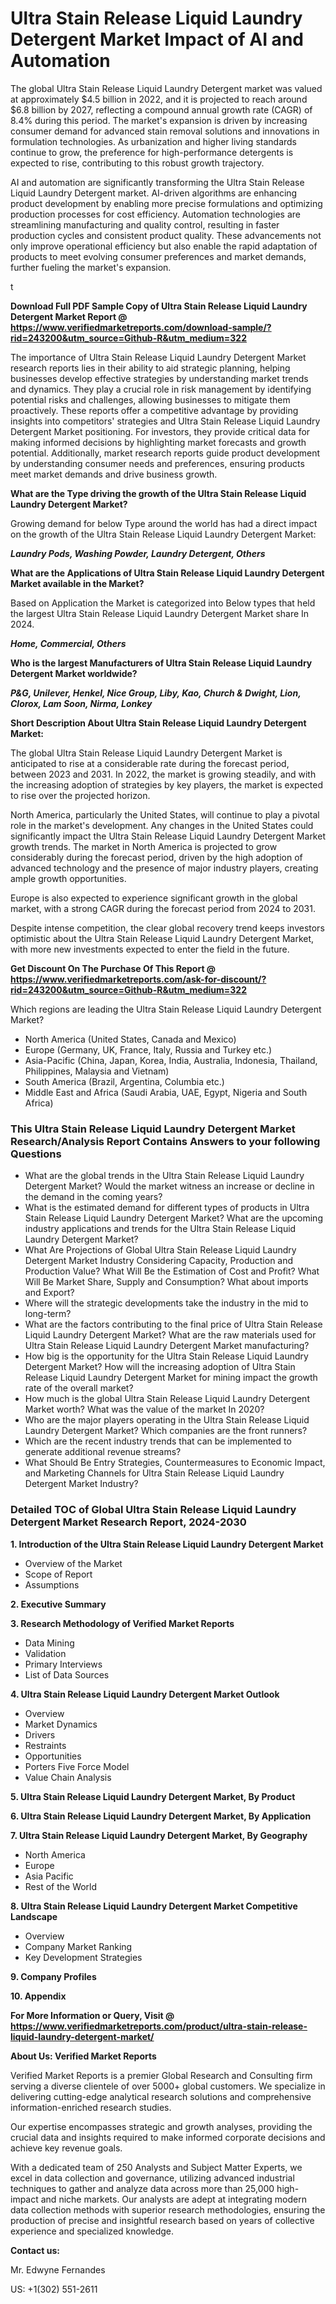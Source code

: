 <meta name="title" content="Global Ultra Stain Release Liquid Laundry Detergent Market Impact of AI and Automation"><meta name="description" content="The global Ultra Stain Release Liquid Laundry Detergent market was valued at approximately $4.5 billion in 2022, and it is projected to reach around $6.8 billion by 20"><meta name="title" content="Ultra Stain Release Liquid Laundry Detergent Market Size, Share, Scope, Trends, Growth, Opportunities, Analysis, Forecast"><h1>Ultra Stain Release Liquid Laundry Detergent Market Impact of AI and Automation</h1><p>The global Ultra Stain Release Liquid Laundry Detergent market was valued at approximately $4.5 billion in 2022, and it is projected to reach around $6.8 billion by 2027, reflecting a compound annual growth rate (CAGR) of 8.4% during this period. The market's expansion is driven by increasing consumer demand for advanced stain removal solutions and innovations in formulation technologies. As urbanization and higher living standards continue to grow, the preference for high-performance detergents is expected to rise, contributing to this robust growth trajectory.</p><p>AI and automation are significantly transforming the Ultra Stain Release Liquid Laundry Detergent market. AI-driven algorithms are enhancing product development by enabling more precise formulations and optimizing production processes for cost efficiency. Automation technologies are streamlining manufacturing and quality control, resulting in faster production cycles and consistent product quality. These advancements not only improve operational efficiency but also enable the rapid adaptation of products to meet evolving consumer preferences and market demands, further fueling the market's expansion.</p>t</p><p id="" class=""><strong>Download Full PDF Sample Copy of Ultra Stain Release Liquid Laundry Detergent Market Report @ <a href="https://www.verifiedmarketreports.com/download-sample/?rid=243200&utm_source=Github-R&utm_medium=322" target="_blank">https://www.verifiedmarketreports.com/download-sample/?rid=243200&utm_source=Github-R&utm_medium=322</a></strong></p><p>The importance of&nbsp;Ultra Stain Release Liquid Laundry Detergent Market research reports lies in their ability to aid strategic planning, helping businesses develop effective strategies by understanding market trends and dynamics. They play a crucial role in risk management by identifying potential risks and challenges, allowing businesses to mitigate them proactively. These reports offer a competitive advantage by providing insights into competitors' strategies and Ultra Stain Release Liquid Laundry Detergent Market positioning. For investors, they provide critical data for making informed decisions by highlighting market forecasts and growth potential. Additionally, market research reports guide product development by understanding consumer needs and preferences, ensuring products meet market demands and drive business growth.</p><p><strong>What are the&nbsp;Type driving the growth of the Ultra Stain Release Liquid Laundry Detergent Market?</strong></p><p id="" class="">Growing demand for below Type around the world has had a direct impact on the growth of the Ultra Stain Release Liquid Laundry Detergent Market:</p><em><strong>Laundry Pods, Washing Powder, Laundry Detergent, Others</strong></em></p><strong>What are the&nbsp;Applications&nbsp;of Ultra Stain Release Liquid Laundry Detergent Market available in the Market?</strong></p><p id="" class="">Based on Application the Market is categorized into Below types that held the largest Ultra Stain Release Liquid Laundry Detergent Market share In 2024.</p><em><strong>Home, Commercial, Others</strong></em></p><strong>Who is the largest Manufacturers of Ultra Stain Release Liquid Laundry Detergent Market worldwide?</strong></p><p><em><strong>P&G, Unilever, Henkel, Nice Group, Liby, Kao, Church & Dwight, Lion, Clorox, Lam Soon, Nirma, Lonkey</strong></em></p><p id="" class=""><strong>Short Description About Ultra Stain Release Liquid Laundry Detergent Market:</strong></p><p>The global Ultra Stain Release Liquid Laundry Detergent Market is anticipated to rise at a considerable rate during the forecast period, between 2023 and 2031. In 2022, the market is growing steadily, and with the increasing adoption of strategies by key players, the market is expected to rise over the projected horizon.</p><p>North America, particularly the United States, will continue to play a pivotal role in the market's development. Any changes in the United States could significantly impact the Ultra Stain Release Liquid Laundry Detergent Market growth trends. The market in North America is projected to grow considerably during the forecast period, driven by the high adoption of advanced technology and the presence of major industry players, creating ample growth opportunities.</p><p>Europe is also expected to experience significant growth in the global market, with a strong CAGR during the forecast period from 2024 to 2031.</p><p>Despite intense competition, the clear global recovery trend keeps investors optimistic about the Ultra Stain Release Liquid Laundry Detergent Market, with more new investments expected to enter the field in the future.</p><p id="" class=""><strong>Get Discount On The Purchase Of This Report @ <a href="https://www.verifiedmarketreports.com/ask-for-discount/?rid=243200&utm_source=Github-R&utm_medium=322" target="_blank">https://www.verifiedmarketreports.com/ask-for-discount/?rid=243200&utm_source=Github-R&utm_medium=322</a></strong></p>Which regions are leading the Ultra Stain Release Liquid Laundry Detergent Market?</p><ul><li>North America (United States, Canada and Mexico)</li><li>Europe (Germany, UK, France, Italy, Russia and Turkey etc.)</li><li>Asia-Pacific (China, Japan, Korea, India, Australia, Indonesia, Thailand, Philippines, Malaysia and Vietnam)</li><li>South America (Brazil, Argentina, Columbia etc.)</li><li>Middle East and Africa (Saudi Arabia, UAE, Egypt, Nigeria and South Africa)</li></ul><h3 id="" class="">This Ultra Stain Release Liquid Laundry Detergent Market Research/Analysis Report Contains Answers to your following Questions</h3><ul><li>What are the global trends in the Ultra Stain Release Liquid Laundry Detergent Market? Would the market witness an increase or decline in the demand in the coming years?</li><li>What is the estimated demand for different types of products in Ultra Stain Release Liquid Laundry Detergent Market? What are the upcoming industry applications and trends for the Ultra Stain Release Liquid Laundry Detergent Market?</li><li>What Are Projections of Global Ultra Stain Release Liquid Laundry Detergent Market Industry Considering Capacity, Production and Production Value? What Will Be the Estimation of Cost and Profit? What Will Be Market Share, Supply and Consumption? What about imports and Export?</li><li>Where will the strategic developments take the industry in the mid to long-term?</li><li>What are the factors contributing to the final price of Ultra Stain Release Liquid Laundry Detergent Market? What are the raw materials used for Ultra Stain Release Liquid Laundry Detergent Market manufacturing?</li><li>How big is the opportunity for the Ultra Stain Release Liquid Laundry Detergent Market? How will the increasing adoption of Ultra Stain Release Liquid Laundry Detergent Market for mining impact the growth rate of the overall market?</li><li>How much is the global Ultra Stain Release Liquid Laundry Detergent Market worth? What was the value of the market In 2020?</li><li>Who are the major players operating in the Ultra Stain Release Liquid Laundry Detergent Market? Which companies are the front runners?</li><li>Which are the recent industry trends that can be implemented to generate additional revenue streams?</li><li>What Should Be Entry Strategies, Countermeasures to Economic Impact, and Marketing Channels for Ultra Stain Release Liquid Laundry Detergent Market Industry?</li></ul><h3 id="" class="">Detailed TOC of Global Ultra Stain Release Liquid Laundry Detergent Market Research Report, 2024-2030</h3><p id="" class=""><strong>1. Introduction of the Ultra Stain Release Liquid Laundry Detergent Market</strong></p><ul><li>Overview of the Market</li><li>Scope of Report</li><li>Assumptions</li></ul><p id="" class=""><strong>2. Executive Summary</strong></p><p id="" class=""><strong>3. Research Methodology of Verified Market Reports</strong></p><ul><li>Data Mining</li><li>Validation</li><li>Primary Interviews</li><li>List of Data Sources</li></ul><p id="" class=""><strong>4. Ultra Stain Release Liquid Laundry Detergent Market Outlook</strong></p><ul><li>Overview</li><li>Market Dynamics</li><li>Drivers</li><li>Restraints</li><li>Opportunities</li><li>Porters Five Force Model</li><li>Value Chain Analysis</li></ul><p id="" class=""><strong>5. Ultra Stain Release Liquid Laundry Detergent Market, By Product</strong></p><p id="" class=""><strong>6. Ultra Stain Release Liquid Laundry Detergent Market, By Application</strong></p><p id="" class=""><strong>7. Ultra Stain Release Liquid Laundry Detergent Market, By Geography</strong></p><ul><li>North America</li><li>Europe</li><li>Asia Pacific</li><li>Rest of the World</li></ul><p id="" class=""><strong>8. Ultra Stain Release Liquid Laundry Detergent Market Competitive Landscape</strong></p><ul><li>Overview</li><li>Company Market Ranking</li><li>Key Development Strategies</li></ul><p id="" class=""><strong>9. Company Profiles</strong></p><p id="" class=""><strong>10. Appendix</strong></p><p id="" class=""><strong>For More Information or Query, Visit @ <a href="https://www.verifiedmarketreports.com/product/ultra-stain-release-liquid-laundry-detergent-market/" target="_blank">https://www.verifiedmarketreports.com/product/ultra-stain-release-liquid-laundry-detergent-market/</a></strong></p><p id="" class=""><strong>About Us: Verified Market Reports</strong></p><p id="" class="">Verified Market Reports is a premier Global Research and Consulting firm serving a diverse clientele of over 5000+ global customers. We specialize in delivering cutting-edge analytical research solutions and comprehensive information-enriched research studies.</p><p id="" class="">Our expertise encompasses strategic and growth analyses, providing the crucial data and insights required to make informed corporate decisions and achieve key revenue goals.</p><p id="" class="">With a dedicated team of 250 Analysts and Subject Matter Experts, we excel in data collection and governance, utilizing advanced industrial techniques to gather and analyze data across more than 25,000 high-impact and niche markets. Our analysts are adept at integrating modern data collection methods with superior research methodologies, ensuring the production of precise and insightful research based on years of collective experience and specialized knowledge.</p><p id="" class=""><strong>Contact us:</strong></p><p id="" class="">Mr. Edwyne Fernandes</p><p id="" class="">US: +1(302) 551-2611</p>